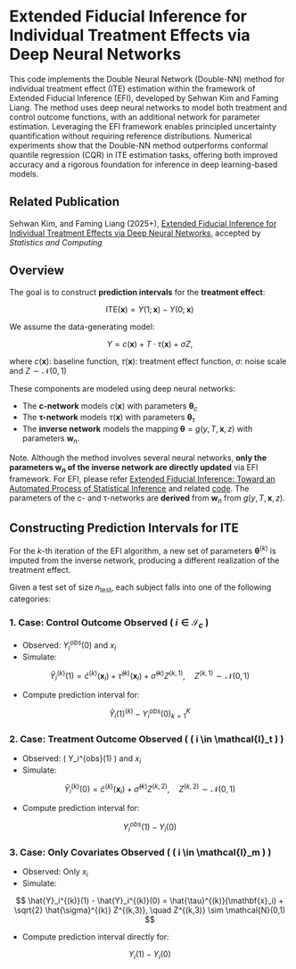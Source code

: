 Extended Fiducial Inference for Individual Treatment Effects via Deep Neural Networks
===============

This code implements the Double Neural Network (Double-NN) method for individual treatment effect (ITE) estimation within the framework of Extended Fiducial Inference (EFI), developed by Sehwan Kim and Faming Liang. The method uses deep neural networks to model both treatment and control outcome functions, with an additional network for parameter estimation. Leveraging the EFI framework enables principled uncertainty quantification without requiring reference distributions. Numerical experiments show that the Double-NN method outperforms conformal quantile regression (CQR) in ITE estimation tasks, offering both improved accuracy and a rigorous foundation for inference in deep learning-based models.

## Related Publication

Sehwan Kim, and Faming Liang (2025+), [Extended Fiducial Inference for Individual Treatment Effects via Deep Neural Networks](https://arxiv.org/abs/2407.21622), accepted by *Statistics and Computing*


## Overview

The goal is to construct **prediction intervals** for the **treatment effect**:

$$
\text{ITE}(\mathbf{x}) = Y(1;\mathbf{x}) - Y(0;\mathbf{x})
$$

We assume the data-generating model:

$$
Y = c(\mathbf{x}) + T \cdot \tau(\mathbf{x}) + \sigma Z,
$$

where $c(\mathbf{x})$: baseline function, $\tau(\mathbf{x})$: treatment effect function, $\sigma$: noise scale and $Z \sim \mathcal{N}(0,1)$

These components are modeled using deep neural networks:

- The **c-network** models $c(\mathbf{x})$ with parameters $\boldsymbol{\theta}_c$
- The **τ-network** models $\tau(\mathbf{x})$ with parameters $\boldsymbol{\theta}_\tau$
- The **inverse network** models the mapping $\boldsymbol{\theta} = g(y, T, \mathbf{x}, z)$ with parameters $\mathbf{w}_n$. 

Note. Although the method involves several neural networks, **only the parameters $\mathbf{w}_n$ of the inverse network are directly updated** via EFI framework. For EFI, please refer [Extended Fiducial Inference: Toward an Automated Process of Statistical Inference](https://arxiv.org/abs/2407.21622) and related [code](https://github.com/sehwankimstat/EFI). The parameters of the c- and τ-networks are **derived** from $\mathbf{w}_n$ from $g(y, T, \mathbf{x}, z)$. 

## Constructing Prediction Intervals for ITE

For the $k$-th iteration of the EFI algorithm, a new set of parameters $\boldsymbol{\theta}^{(k)}$ is imputed from the inverse network, producing a different realization of the treatment effect.

Given a test set of size $n_{\text{test}}$, each subject falls into one of the following categories:

### 1. Case: Control Outcome Observed ( $i \in \mathcal{I}_c$ )

- Observed: $Y_i^{obs}(0)$ and $x_i$
- Simulate:

$$
\hat{Y}_i^{(k)}(1) = \hat{c}^{(k)}(\mathbf{x}_i) + \hat{\tau}^{(k)}(\mathbf{x}_i) + \hat{\sigma}^{(k)} Z^{(k,1)}, \quad Z^{(k,1)} \sim \mathcal{N}(0,1)
$$

- Compute prediction interval for:

$$
{\hat{Y}_i(1)^{(k)} - Y_i^{obs}(0)}_{k=1}^{K}
$$

### 2. Case: Treatment Outcome Observed ( \( i \in \mathcal{I}_t \) )

- Observed: \( Y_i^{obs}(1) \) and $x_i$
- Simulate:
  
$$
\hat{Y}_i^{(k)}(0) = \hat{c}^{(k)}(\mathbf{x}_i) + \hat{\sigma}^{(k)} Z^{(k,2)}, \quad Z^{(k,2)} \sim \mathcal{N}(0,1)
$$

- Compute prediction interval for:

$$
Y_i^{obs}(1) - Y_i(0)
$$

### 3. Case: Only Covariates Observed ( \( i \in \mathcal{I}_m \) )

- Observed: Only $x_i$
- Simulate:
  
$$
\hat{Y}_i^{(k)}(1) - \hat{Y}_i^{(k)}(0) = \hat{\tau}^{(k)}(\mathbf{x}_i) + \sqrt{2} \hat{\sigma}^{(k)} Z^{(k,3)}, \quad Z^{(k,3)} \sim \mathcal{N}(0,1)
$$

- Compute prediction interval directly for:

$$
Y_i(1) - Y_i(0)
$$



